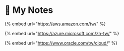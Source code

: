 # 🍄 My Notes

{% embed url="https://aws.amazon.com/tw/" %}

{% embed url="https://azure.microsoft.com/zh-tw/" %}

{% embed url="https://www.oracle.com/tw/cloud/" %}
